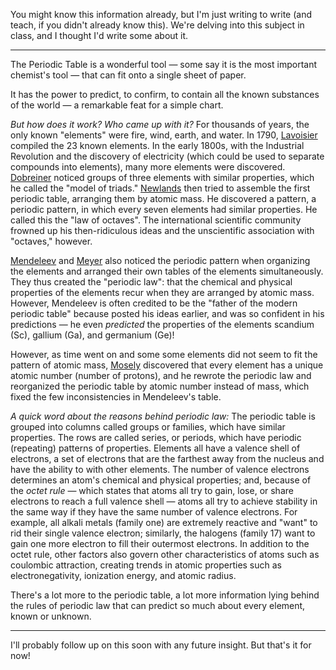 You might know this information already, but I'm just writing to write (and teach, if you didn't already know this). We're delving into this subject in class, and I thought I'd write some about it.

---

The Periodic Table is a wonderful tool — some say it is the most important chemist's tool — that can fit onto a single sheet of paper.

It has the power to predict, to confirm, to contain all the known substances of the world — a remarkable feat for a simple chart.

*But how does it work? Who came up with it?* For thousands of years, the only known "elements" were fire, wind, earth, and water. In 1790, [Lavoisier][1] compiled the 23 known elements. In the early 1800s, with the Industrial Revolution and the discovery of electricity (which could be used to separate compounds into elements), many more elements were discovered. [Dobreiner][2] noticed groups of three elements with similar properties, which he called the "model of triads." [Newlands][3] then tried to assemble the first periodic table, arranging them by atomic mass. He discovered a pattern, a periodic pattern, in which every seven elements had similar properties. He called this the "law of octaves". The international scientific community frowned up his then-ridiculous ideas and the unscientific association with "octaves," however.


[Mendeleev][4] and [Meyer][5] also noticed the periodic pattern when organizing the elements and arranged their own tables of the elements simultaneously. They thus created the "periodic law": that the chemical and physical properties of the elements recur when they are arranged by atomic mass. However, Mendeleev is often credited to be the "father of the modern periodic table" because posted his ideas earlier, and was so confident in his predictions — he even *predicted* the properties of the elements scandium (Sc), gallium (Ga), and germanium (Ge)!

However, as time went on and some some elements did not seem to fit the pattern of atomic mass, [Mosely][6] discovered that every element has a unique atomic number (number of protons), and he rewrote the periodic law and reorganized the periodic table by atomic number instead of mass, which fixed the few inconsistencies in Mendeleev's table.


*A quick word about the reasons behind periodic law:* The periodic table is grouped into columns called groups or families, which have similar properties. The rows are called series, or periods, which have periodic (repeating) patterns of properties. Elements all have a valence shell of electrons, a set of electrons that are the farthest away from the nucleus and have the ability to with other elements. The number of valence electrons determines an atom's chemical and physical properties; and, because of the *octet rule* — which states that atoms all try to gain, lose, or share electrons to reach a full valence shell — atoms all try to achieve stability in the same way if they have the same number of valence electrons. For example, all alkali metals (family one) are extremely reactive and "want" to rid their single valence electron; similarly, the halogens (family 17) want to gain one more electron to fill their outermost electrons. In addition to the octet rule, other factors also govern other characteristics of atoms such as coulombic attraction, creating trends in atomic properties such as electronegativity, ionization energy, and atomic radius.

There's a lot more to the periodic table, a lot more information lying behind the rules of periodic law that can predict so much about every element, known or unknown.

---

I'll probably follow up on this soon with any future insight. But that's it for now!

[1]: https://en.wikipedia.org/wiki/Antoine_Lavoisier
[2]: https://en.wikipedia.org/wiki/Johann_Wolfgang_D%C3%B6bereiner
[3]: https://en.wikipedia.org/wiki/John_Newlands_(chemist)
[4]: https://en.wikipedia.org/wiki/Dmitri_Mendeleev
[5]: https://en.wikipedia.org/wiki/Julius_Lothar_Meyer
[6]: https://en.wikipedia.org/wiki/Henry_Moseley